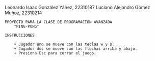 Leonardo Isaac González Yáñez, 22310187
Luciano Alejandro Gómez Muñoz, 22310214

    PROYECTO PARA LA CLASE DE PROGRAMACIÓN AVANZADA
        "PING-PONG"

    INSTRUCCIONES

        + Jugador uno se mueve con las teclas w y s.
        + Jugador dos se mueve con las flechas arriba y abajo.
        + Presiona Esc para cerrar el juego.
